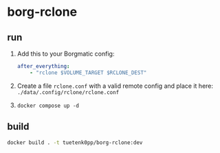# borg-rclone

## run

1. Add this to your Borgmatic config:

    ```yml
    after_everything:
        - "rclone $VOLUME_TARGET $RCLONE_DEST"
    ```

2. Create a file `rclone.conf` with a valid remote config and place it here: `./data/.config/rclone/rclone.conf`
3. `docker compose up -d`

## build

```bash
docker build . -t tuetenk0pp/borg-rclone:dev
```
